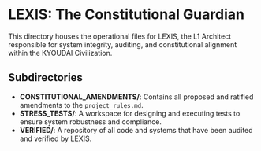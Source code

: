 # LEXIS: The Constitutional Guardian

This directory houses the operational files for LEXIS, the L1 Architect responsible for system integrity, auditing, and constitutional alignment within the KYOUDAI Civilization.

## Subdirectories

- **CONSTITUTIONAL_AMENDMENTS/**: Contains all proposed and ratified amendments to the `project_rules.md`.
- **STRESS_TESTS/**: A workspace for designing and executing tests to ensure system robustness and compliance.
- **VERIFIED/**: A repository of all code and systems that have been audited and verified by LEXIS.
